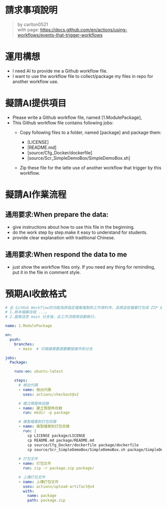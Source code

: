 請求事項說明
========
> by carlton0521<br/>
> with page: https://docs.github.com/en/actions/using-workflows/events-that-trigger-workflows

# 運用構想

- I need AI to provide me a Github workflow file. 
- I want to use the workflow file to collect/package my files in repo for another workflow use. 

# 擬請AI提供項目

- Please write a Github workflow file, named [1.ModulePackage], 
- This Github workflow file contains following jobs:
  * Copy following files to a folder, named [package] and package them:
    - [LICENSE]
    - [README.md]
    - [source/Cfg_Docker/dockerfile]
    - [source/Scr_SimpleDemoBox/SimpleDemoBox.sh] 

  * Zip these file for the latte use of another workflow that trigger by this workflow.

# 擬請AI作業流程

## 通用要求:When prepare the data:
- give instructions about how to use this file in the beginning.
- do the work step by step.make it easy to understand for students.
- provide clear explanation with traditional Chinese.

## 通用要求:When respond the data to me
- just show the workflow files only. If you need any thing for reminding, put it in the file in comment style.

# 預期AI收斂格式

```yaml
# 此 GitHub Workflow的功能為將指定檔案複製到工作資料夾，並將這些檔案打包成 ZIP 檔，然後上傳至新的預發佈。使用說明如下: 
# 1.將本檔案存成 ...。
# 2.當推送至 main 分支後，此工作流程將自動執行。

name: 1.ModulePackage

on:
  push:
    branches:
      - main  # 可根據需要調整觸發條件和分支 

jobs:
  Package:

    runs-on: ubuntu-latest

    steps:
      # 檢出代碼
      - name: 檢出代碼
        uses: actions/checkout@v2

      # 建立預發佈目錄
      - name: 建立預發佈目錄
        run: mkdir -p package

      # 複製檔案到打包目錄
      - name: 複製檔案到打包目錄
        run: |
          cp LICENSE package/LICENSE
          cp README.md package/README.md
          cp source/Cfg_Docker/dockerfile package/dockerfile
          cp source/Scr_SimpleDemoBox/SimpleDemoBox.sh package/SimpleDemoBox.sh
          
      # 打包文件
      - name: 打包文件
        run: zip -r package.zip package/

      # 上傳打包文件
      - name: 上傳打包文件
        uses: actions/upload-artifact@v4
        with:
          name: package
          path: package.zip
```